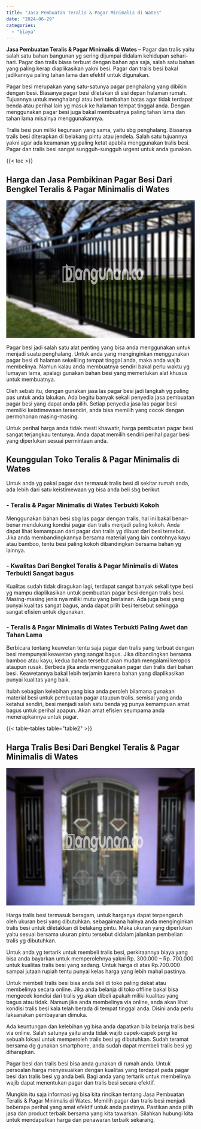 ```yaml
---
title: "Jasa Pembuatan Teralis & Pagar Minimalis di Wates"
date: "2024-06-29"
categories: 
  - "biaya"
---
```


**Jasa Pembuatan Teralis & Pagar Minimalis di Wates** – Pagar dan tralis yaitu salah satu bahan bangunan yg sering dijumpai didalam kehidupan sehari-hari. Pagar dan trails biasa terbuat dengan bahan apa saja, salah satu bahan yang paling kerap diaplikasikan yakni besi. Pagar dan trails besi bakal jadikannya paling tahan lama dan efektif untuk digunakan.

Pagar besi merupakan yang satu-satunya pagar penghalang yang dibikin dengan besi. Biasanya pagar besi diletakan di sisi depan halaman rumah. Tujuannya untuk menghalangi atau beri tambahan batas agar tidak terdapat benda atau perihal lain yg masuk ke halaman tempat tinggal anda. Dengan menggunakan pagar besi juga bakal membuatnya paling tahan lama dan tahan lama misalnya menggunakannya.

Tralis besi pun miliki kegunaan yang sama, yaitu sbg penghalang. Biasanya trails besi diterapkan di belakang pintu atau jendela. Salah satu tujuannya yakni agar ada keamanan yg paling ketat apabila menggunakan tralis besi. Pagar dan tralis besi sangat sungguh-sungguh urgent untuk anda gunakan.

{{< toc >}}

## Harga dan Jasa Pembikinan Pagar Besi Dari Bengkel Teralis & Pagar Minimalis di Wates

![Jasa Pembuatan Teralis & Pagar Minimalis di Wates](/images/pagar-minimalis-murah-68.png)

Pagar besi jadi salah satu alat penting yang bisa anda menggunakan untuk menjadi suatu penghalang. Untuk anda yang menginginkan menggunakan pagar besi di halaman sekeliling tempat tinggal anda, maka anda wajib membelinya. Namun kalau anda membuatnya sendiri bakal perlu waktu yg lumayan lama, apalagi gunakan bahan besi yang memerlukan alat khusus untuk membuatnya.

Oleh sebab itu, dengan gunakan jasa las pagar besi jadi langkah yg paling pas untuk anda lakukan. Ada begitu banyak sekali penyedia jasa pembuatan pagar besi yang dapat anda pilih. Setiap penyedia jasa las pagar besi memiliki keistimewaan tersendiri, anda bisa memilih yang cocok dengan permohonan masing-masing.

Untuk perihal harga anda tidak mesti khawatir, harga pembuatan pagar besi sangat terjangkau tentunya. Anda dapat memilih sendiri perihal pagar besi yang diperlukan sesuai permintaan anda.

## Keunggulan Toko Teralis & Pagar Minimalis di Wates

Untuk anda yg pakai pagar dan termasuk tralis besi di sekitar rumah anda, ada lebih dari satu keistimewaan yg bisa anda beli sbg berikut.

### \- Teralis & Pagar Minimalis di Wates Terbukti Kokoh

Menggunakan bahan besi sbg las pagar dengan tralis, hal ini bakal benar-benar mendukung kondisi pagar dan tralis menjadi paling kokoh. Anda dapat lihat kemampuan dari pagar dan tralis yg dibuat dari besi tersebut. Jika anda membandingkannya bersama material yang lain contohnya kayu atau bamboo, tentu besi paling kokoh dibandingkan bersama bahan yg lainnya.

### \- Kwalitas Dari Bengkel Teralis & Pagar Minimalis di Wates Terbukti Sangat bagus

Kualitas sudah tidak diragukan lagi, terdapat sangat banyak sekali type besi yg mampu diaplikasikan untuk pembuatan pagar besi dengan tralis besi. Masing-masing jenis nya miliki mutu yang berlainan. Ada juga besi yang punyai kualitas sangat bagus, anda dapat pilih besi tersebut sehingga sangat efisien untuk digunakan.

### \- Teralis & Pagar Minimalis di Wates Terbukti Paling Awet dan Tahan Lama

Berbicara tentang keawetan tentu saja pagar dan tralis yang terbuat dengan besi mempunyai keawetan yang sangat bagus. Jika dibandingkan bersama bamboo atau kayu, kedua bahan tersebut akan mudah mengalami keropos ataupun rusak. Berbeda jika anda menggunakan pagar dan tralis dari bahan besi. Keawetannya bakal lebih terjamin karena bahan yang diaplikasikan punyai kualitas yang baik.

Itulah sebagian kelebihan yang bisa anda peroleh bilamana gunakan material besi untuk pembuatan pagar ataupun tralis. semisal yang anda ketahui sendiri, besi menjadi salah satu benda yg punya kemampuan amat bagus untuk perihal apapun. Akan amat efisien seumpama anda menerapkannya untuk pagar.

{{< table-tables table="table2" >}}

## Harga Tralis Besi Dari Bengkel Teralis & Pagar Minimalis di Wates

![Jasa Pembuatan Teralis & Pagar Minimalis di Wates](/images/teralis-minimalis-murah-18.png)

Harga tralis besi termasuk beragam, untuk harganya dapat terpengaruh oleh ukuran besi yang dibutuhkan. sebagaimana halnya anda menginginkan tralis besi untuk diletakkan di belakang pintu. Maka ukuran yang diperlukan yaitu sesuai bersama ukuran pintu tersebut didalam jalankan pembelian tralis yg dibutuhkan.

Untuk anda yg tertarik untuk membeli tralis besi, perkiraannya biaya yang bisa anda bayarkan untuk memperolehnya yakni Rp. 300.000 – Rp. 700.000 untuk kualitas tralis besi yang sedang. Untuk harga di atas Rp.700.000 sampai jutaan rupiah tentu punyai kelas harga yang lebih mahal pastinya.

Untuk membeli tralis besi bisa anda beli di toko paling dekat atau membelinya secara online. Jika anda belanja di toko offline bakal bisa mengecek kondisi dari tralis yg akan dibeli apakah miliki kualitas yang bagus atau tidak. Namun jika anda membelinya via online, anda akan lihat kondisi tralis besi kala telah berada di tempat tinggal anda. Disini anda perlu laksanakan pembayaran dimuka.

Ada keuntungan dan kelebihan yg bisa anda dapatkan bila belanja tralis besi via online. Salah satunya yaitu anda tidak wajib capek-capek pergi ke sebuah lokasi untuk memperoleh tralis besi yg dibutuhkan. Sudah teramat bersama dg gunakan smartphone, anda sudah dapat membeli tralis besi yg diharapkan.

Pagar besi dan tralis besi bisa anda gunakan di rumah anda. Untuk persoalan harga menyesuaikan dengan kualitas yang terdapat pada pagar besi dan tralis besi yg anda beli. Bagi anda yang tertarik untuk membelinya wajib dapat menentukan pagar dan tralis besi secara efektif.

Mungkin itu saja informasi yg bisa kita rincikan tentang Jasa Pembuatan Teralis & Pagar Minimalis di Wates. Memilih pagar dan tralis besi menjadi beberapa perihal yang amat efektif untuk anda pastinya. Pastikan anda pilih jasa dan product terbaik bersama yang kita tawarkan. Silahkan hubungi kita untuk mendapatkan harga dan penawaran terbaik sekarang.
